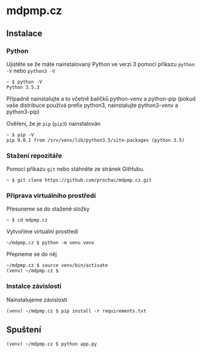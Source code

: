 # mdpmp.cz

## Instalace

### Python
Ujistěte se že máte nainstalovaný Python ve verzi 3 pomocí příkazu `python -V` nebo `python3 -V`
```
~ $ python -V
Python 3.5.3
```

Případně nainstalujte a to včetně balíčků python-venv a python-pip
(pokud vaše distribuce používá prefix python3, nainstalujte python3-venv a python3-pip)

Ověření, že je `pip` (`pip3`) nainstalován
```
~ $ pip -V
pip 9.0.1 from /srv/venv/lib/python3.5/site-packages (python 3.5)
```

### Stažení repozitáře

Pomocí příkazu `git` nebo stáhněte ze stránek GitHubu.

```
~ $ git clone https://github.com/prochac/mdpmp.cz.git
```

### Příprava virtuálního prostředí

Přesuneme se do stažené složky
```
~ $ cd mdpmp.cz
```

Vytvoříme virtuální prostředí
```
~/mdpmp.cz $ python -m venv venv
```

Přepneme se do něj
```
~/mdpmp.cz $ source venv/bin/activate
(venv) ~/mdpmp.cz $
```

### Instalce závislostí

Nainstalujeme závislosti
```
(venv) ~/mdpmp.cz $ pip install -r requirements.txt
```

## Spuštení
```
(venv) ~/mdpmp.cz $ python app.py
```

